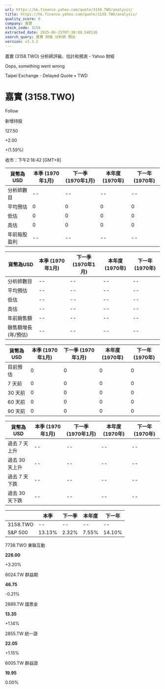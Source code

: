 ```yaml
---
url: https://hk.finance.yahoo.com/quote/3158.TWO/analysis/
title: https://hk.finance.yahoo.com/quote/3158.TWO/analysis/
quality_score: 6
company: 嘉實
stock_code: 3158
extracted_date: 2025-06-25T07:38:08.540116
search_query: 嘉實 財報 分析師 預估
version: v3.3.2
---
```


嘉實 (3158.TWO) 分析師評級、估計和預測 - Yahoo 財經


Oops, something went wrong

 

Taipei Exchange - Delayed Quote • TWD 

# 嘉實 (3158.TWO)

Follow

 

新增持股

127.50

+2.00

+(1.59%)

收市：下午2:16:42 [GMT+8]

| 貨幣為USD | 本季 (1970年1月) | 下一季 (1970年1月) | 本年度 (1970年) | 下一年 (1970年) |
| --- | --- | --- | --- | --- |
| 分析師數目 | -- | -- | -- | -- |
| 平均預估 | 0 | 0 | 0 | 0 |
| 低估 | 0 | 0 | 0 | 0 |
| 高估 | 0 | 0 | 0 | 0 |
| 年前每股盈利 | -- | -- | -- | -- |

| 貨幣為USD | 本季 (1970年1月) | 下一季 (1970年1月) | 本年度 (1970年) | 下一年 (1970年) |
| --- | --- | --- | --- | --- |
| 分析師數目 | -- | -- | -- | -- |
| 平均預估 | -- | -- | -- | -- |
| 低估 | -- | -- | -- | -- |
| 高估 | -- | -- | -- | -- |
| 年前銷售額 | -- | -- | -- | -- |
| 銷售額增長 (年/預估) | -- | -- | -- | -- |

| 貨幣為USD | 本季 (1970年1月) | 下一季 (1970年1月) | 本年度 (1970年) | 下一年 (1970年) |
| --- | --- | --- | --- | --- |
| 目前預估 | 0 | 0 | 0 | 0 |
| 7 天前 | 0 | 0 | 0 | 0 |
| 30 天前 | 0 | 0 | 0 | 0 |
| 60 天前 | 0 | 0 | 0 | 0 |
| 90 天前 | 0 | 0 | 0 | 0 |

| 貨幣為USD | 本季 (1970年1月) | 下一季 (1970年1月) | 本年度 (1970年) | 下一年 (1970年) |
| --- | --- | --- | --- | --- |
| 過去 7 天上升 | -- | -- | -- | -- |
| 過去 30 天上升 | -- | -- | -- | -- |
| 過去 7 天下跌 | -- | -- | -- | -- |
| 過去 30 天下跌 | -- | -- | -- | -- |

|  | 本季 | 下一季 | 本年度 | 下一年 |
| --- | --- | --- | --- | --- |
| 3158.TWO | -- | -- | -- | -- |
| S&P 500 | 13.13% | 2.32% | 7.55% | 14.10% |

7738.TWO  東聯互動

**226.00**

+3.20%

6024.TW  群益期

**46.75**

-0.21%

2889.TW  國票金

**13.35**

+1.14%

2855.TW  統一證

**22.05**

+1.15%

6005.TW  群益證

**19.95**

0.00%